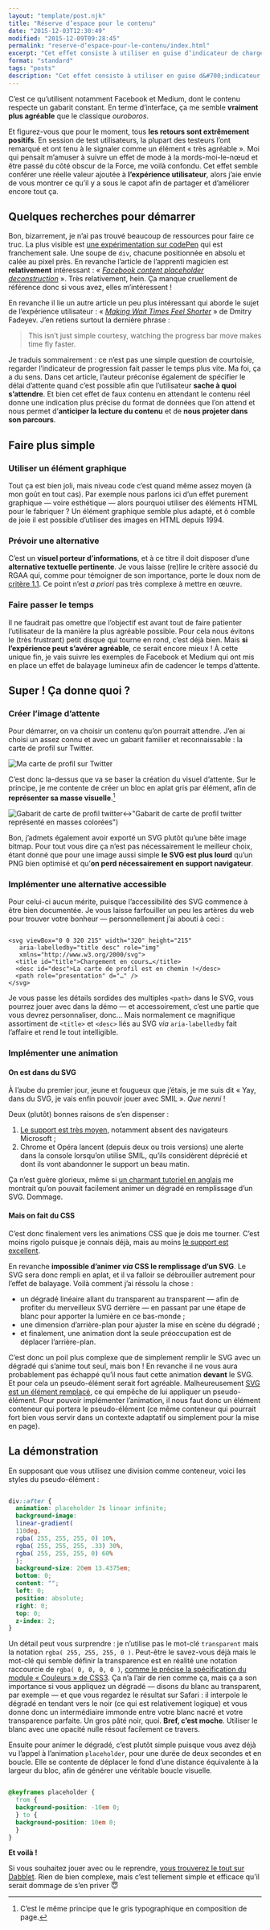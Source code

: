 ```yaml
---
layout: "template/post.njk"
title: "Réserve d’espace pour le contenu"
date: "2015-12-03T12:30:49"
modified: "2015-12-09T09:28:45"
permalink: "reserve-dʼespace-pour-le-contenu/index.html"
excerpt: "Cet effet consiste à utiliser en guise dʼindicateur de chargement un élément graphique ayant les mêmes caractéristiques visuelles —&nbsp;hauteur, largeur, lignes, blocs…&nbsp;— que le contenu en cours de chargement. Vous le connaissez probablement déjà car cʼest ce quʼutilisent Facebook et Medium, entre autres. Et cʼest quand même vachement mieux quʼun gif qui tourne en rond."
format: "standard"
tags: "posts"
description: "Cet effet consiste à utiliser en guise d&#700;indicateur de chargement un élément graphique ayant les mêmes caractéristiques visuelles que le contenu en cours de chargement. "
---
```

C’est ce quʼutilisent notamment Facebook et Medium, dont le contenu respecte un gabarit constant. En terme dʼinterface, ça me semble **vraiment plus agréable** que le classique _ouroboros_.

Et figurez-vous que pour le moment, tous **les retours sont extrêmement positifs**. En session de test utilisateurs, la plupart des testeurs lʼont remarqué et ont tenu à le signaler comme un élément «&nbsp;très agréable&nbsp;». Moi qui pensait mʼamuser à suivre un effet de mode à la mords-moi-le-nœud et être passé du côté obscur de la Force, me voilà confondu. Cet effet semble conférer une réelle valeur ajoutée à **lʼexpérience utilisateur**, alors jʼaie envie de vous montrer ce quʼil y a sous le capot afin de partager et dʼaméliorer encore tout ça.

## Quelques recherches pour démarrer

Bon, bizarrement, je nʼai pas trouvé beaucoup de ressources pour faire ce truc. La plus visible est [une expérimentation sur codePen](http://codepen.io/Mestika/pen/ByNYBa) qui est franchement sale. Une soupe de `div`, chacune positionnée en absolu et calée au pixel près. En revanche lʼarticle de lʼapprenti magicien est **relativement** intéressant&nbsp;: «&nbsp;[_Facebook content placeholder deconstruction_](http://cloudcannon.com/deconstructions/2014/11/15/facebook-content-placeholder-deconstruction.html)&nbsp;». Très relativement, hein. Ça manque cruellement de référence donc si vous avez, elles mʼintéressent&nbsp;!

En revanche il lie un autre article un peu plus intéressant qui aborde le sujet de lʼexpérience utilisateur&nbsp;: «&nbsp;[_Making Wait Times Feel Shorter_](http://usabilitypost.com/2009/01/23/making-wait-times-feel-shorter/)&nbsp;» de Dmitry Fadeyev. Jʼen retiens surtout la dernière phrase&nbsp;:

> This isn’t just simple courtesy, watching the progress bar move makes time fly faster.

Je traduis sommairement&nbsp;: ce nʼest pas une simple question de courtoisie, regarder lʼindicateur de progression fait passer le temps plus vite. Ma foi, ça a du sens. Dans cet article, lʼauteur préconise également de spécifier le délai dʼattente quand cʼest possible afin que lʼutilisateur **sache à quoi sʼattendre**. Et bien cet effet de faux contenu en attendant le contenu réel donne une indication plus précise du format de données que lʼon attend et nous permet dʼ**anticiper la lecture du contenu** et de **nous projeter dans son parcours**.

## Faire plus simple

### Utiliser un élément graphique

Tout ça est bien joli, mais niveau code cʼest quand même assez moyen (à mon goût en tout cas). Par exemple nous parlons ici dʼun effet purement graphique —&nbsp;voire esthétique&nbsp;— alors pourquoi utiliser des éléments HTML pour le fabriquer&nbsp;? Un élément graphique semble plus adapté, et ô comble de joie il est possible dʼutiliser des images en HTML depuis 1994.

### Prévoir une alternative

Cʼest un **visuel porteur dʼinformations**, et à ce titre il doit disposer dʼune **alternative textuelle pertinente**. Je vous laisse (re)lire le critère associé du RGAA qui, comme pour témoigner de son importance, porte le doux nom de [critère 1.1](http://references.modernisation.gouv.fr/referentiel-technique-0#title-critre-11-a-chaque-image-a-t-elle-une-alternative-textuelle-). Ce point nʼest _a priori_ pas très complexe à mettre en œuvre.

### Faire passer le temps

Il ne faudrait pas omettre que lʼobjectif est avant tout de faire patienter lʼutilisateur de la manière la plus agréable possible. Pour cela nous évitons le (très frustrant) petit disque qui tourne en rond, cʼest déjà bien. Mais **si lʼexpérience peut sʼavérer agréable**, ce serait encore mieux&nbsp;! À cette unique fin, je vais suivre les exemples de Facebook et Medium qui ont mis en place un effet de balayage lumineux afin de cadencer le temps dʼattente.

## Super&nbsp;! Ça donne quoi&nbsp;?

### Créer lʼimage dʼattente

Pour démarrer, on va choisir un contenu quʼon pourrait attendre. Jʼen ai choisi un assez connu et avec un gabarit familier et reconnaissable&nbsp;: la carte de profil sur Twitter.

![Ma carte de profil sur Twitter](/images/2015/12/profil-twitter.png "La carte de profil indique le nom, le pseudonyme et l’avatar Twitter, mais aussi les nombres de tweets, d’abonnements et d’abonnés.")

Cʼest donc la-dessus que va se baser la création du visuel dʼattente. Sur le principe, je me contente de créer un bloc en aplat gris par élément, afin de **représenter sa masse visuelle**.[^1]

[^1]: Cʼest le même principe que le gris typographique en composition de page.



![Gabarit de carte de profil twitter](/images/2015/12/twitter-placeholder-300x201.png)↔"Gabarit de carte de profil twitter représenté en masses colorées")

Bon, jʼadmets également avoir exporté un SVG plutôt quʼune bête image bitmap. Pour tout vous dire ça nʼest pas nécessairement le meilleur choix, étant donné que pour une image aussi simple **le SVG est plus lourd** quʼun PNG bien optimisé et quʼ**on perd nécessairement en support navigateur**.

### Implémenter une alternative accessible

Pour celui-ci aucun mérite, puisque lʼaccessibilité des SVG commence à être bien documentée. Je vous laisse farfouiller un peu les artères du web pour trouver votre bonheur —&nbsp;personnellement jʼai abouti à ceci&nbsp;:

```markup

<svg viewBox="0 0 320 215" width="320" height="215"
   aria-labelledby="title desc" role="img"
   xmlns="http://www.w3.org/2000/svg"> 
  <title id="title">Chargement en cours…</title>
  <desc id="desc">La carte de profil est en chemin !</desc>
  <path role="presentation" d="…" />
</svg>
```

Je vous passe les détails sordides des multiples `<path>` dans le SVG, vous pourrez jouer avec dans la démo —&nbsp;et accessoirement, cʼest une partie que vous devrez personnaliser, donc… Mais normalement ce magnifique assortiment de `<title>` et `<desc>` liés au SVG _via_ `aria-labelledby` fait lʼaffaire et rend le tout intelligible.

### Implémenter une animation

#### On est dans du SVG

À lʼaube du premier jour, jeune et fougueux que jʼétais, je me suis dit «&nbsp;Yay, dans du SVG, je vais enfin pouvoir jouer avec SMIL&nbsp;». _Que nenni_&nbsp;!

Deux (plutôt) bonnes raisons de sʼen dispenser&nbsp;:

1.  [Le support est très moyen](http://caniuse.com/#search=SMIL), notamment absent des navigateurs Microsoft&nbsp;;
2.  Chrome et Opéra lancent (depuis deux ou trois versions) une alerte dans la console lorsquʼon utilise SMIL, quʼils considèrent déprécié et dont ils vont abandonner le support un beau matin.

Ça nʼest guère glorieux, même si [un charmant tutoriel en anglais](http://designmodo.com/animate-svg-gradients/) me montrait quʼon pouvait facilement animer un dégradé en remplissage dʼun SVG. Dommage.

#### Mais on fait du CSS

Cʼest donc finalement vers les animations CSS que je dois me tourner. Cʼest moins rigolo puisque je connais déjà, mais au moins [le support est excellent](http://caniuse.com/#search=animation).

En revanche **impossible dʼanimer _via_ CSS le remplissage dʼun SVG**. Le SVG sera donc rempli en aplat, et il va falloir se débrouiller autrement pour lʼeffet de balayage. Voilà comment jʼai réssolu la chose&nbsp;:

* un dégradé linéaire allant du transparent au transparent —&nbsp;afin de profiter du merveilleux SVG derrière&nbsp;— en passant par une étape de blanc pour apporter la lumière en ce bas-monde&nbsp;;
* une dimension dʼarrière-plan pour ajuster la mise en scène du dégradé&nbsp;;
* et finalement, une animation dont la seule préoccupation est de déplacer lʼarrière-plan.

Cʼest donc un poil plus complexe que de simplement remplir le SVG avec un dégradé qui sʼanime tout seul, mais bon&nbsp;! En revanche il ne vous aura probablement pas échappé quʼil nous faut cette animation **devant** le SVG. Et pour cela un pseudo-élément serait fort agréable. Malheureusement [SVG est un élément remplacé](https://github.com/ffoodd/a11y.css/blob/master/README-fr.md#cas-particuliers-et-problèmes-connus), ce qui empêche de lui appliquer un pseudo-élément. Pour pouvoir implémenter lʼanimation, il nous faut donc un élément conteneur qui portera le pseudo-élément (ce même conteneur qui pourrait fort bien vous servir dans un contexte adaptatif ou simplement pour la mise en page).

## La démonstration

En supposant que vous utilisez une division comme conteneur, voici les styles du pseudo-élément&nbsp;:

```css

div::after {
  animation: placeholder 2s linear infinite;
  background-image: 
  linear-gradient( 
  110deg, 
  rgba( 255, 255, 255, 0) 10%, 
  rgba( 255, 255, 255, .33) 30%, 
  rgba( 255, 255, 255, 0) 60% 
  );
  background-size: 20em 13.4375em;
  bottom: 0;
  content: "";
  left: 0;
  position: absolute;
  right: 0;
  top: 0;
  z-index: 2;
}
```

Un détail peut vous surprendre&nbsp;: je nʼutilise pas le mot-clé `transparent` mais la notation `rgba( 255, 255, 255, 0 )`. Peut-être le savez-vous déjà mais le mot-clé qui semble définir la transparence est en réalité une notation raccourcie de `rgba( 0, 0, 0, 0 )`, [comme le précise la spécification du module «&nbsp;Couleurs&nbsp;» de CSS3](http://www.w3.org/TR/css3-color/#transparent). Ça nʼa lʼair de rien comme ça, mais ça a son importance si vous appliquez un dégradé —&nbsp;disons du blanc au transparent, par exemple&nbsp;— et que vous regardez le résultat sur Safari&nbsp;: il interpole le dégradé en tendant vers le noir (ce qui est relativement logique) et vous donne donc un intermédiaire immonde entre votre blanc nacré et votre transparence parfaite. Un gros pâté noir, quoi. **Bref, cʼest moche**. Utiliser le blanc avec une opacité nulle résout facilement ce travers.

Ensuite pour animer le dégradé, cʼest plutôt simple puisque vous avez déjà vu lʼappel à lʼanimation `placeholder`, pour une durée de deux secondes et en boucle. Elle se contente de déplacer le fond dʼune distance équivalente à la largeur du bloc, afin de générer une véritable boucle visuelle.

```css

@keyframes placeholder {  
  from { 
  background-position: -10em 0; 
  } to { 
  background-position: 10em 0; 
  }
}
```

**Et voilà&nbsp;!**

Si vous souhaitez jouer avec ou le reprendre, [vous trouverez le tout sur Dabblet](http://dabblet.com/gist/466b6a47db1b4ac14ecb). Rien de bien complexe, mais cʼest tellement simple et efficace quʼil serait dommage de sʼen priver&nbsp;😇
